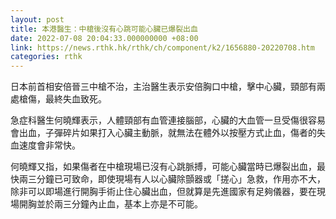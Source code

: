 ```yaml
---
layout: post
title: 本港醫生：中槍後沒有心跳可能心臟已爆裂出血
date: 2022-07-08 20:04:33.000000000 +08:00
link: https://news.rthk.hk/rthk/ch/component/k2/1656880-20220708.htm
categories: rthk
---
```


日本前首相安倍晉三中槍不治，主治醫生表示安倍胸口中槍，擊中心臟，頸部有兩處槍傷，最終失血致死。

急症科醫生何曉輝表示，人體頸部有血管連接腦部，心臟的大血管一旦受傷很容易會出血，子彈碎片如果打入心臟主動脈，就無法在體外以按壓方式止血，傷者的失血速度會非常快。

何曉輝又指，如果傷者在中槍現場已沒有心跳脈搏，可能心臟當時已爆裂出血，最快兩三分鐘已可致命，即使現場有人以心臟除顫器或「搓心」急救，作用亦不大，除非可以即場進行開胸手術止住心臟出血，但就算是先進國家有足夠儀器，要在現場開胸並於兩三分鐘內止血，基本上亦是不可能。
